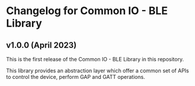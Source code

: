 # Changelog for Common IO - BLE Library

## v1.0.0 (April 2023)

This is the first release of the Common IO - BLE Library in this repository.

This library provides an abstraction layer which offer a common set of APIs to control the device, perform GAP and GATT operations.